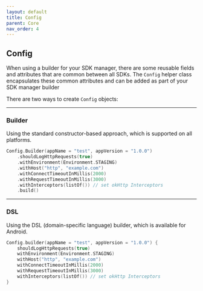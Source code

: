 ```yaml
---
layout: default
title: Config
parent: Core
nav_order: 4
---
```


## Config

When using a builder for your SDK manager, there are some reusable fields and attributes that are common between all SDKs. The `Config` helper class encapsulates these common attributes and can be added as part of your SDK manager builder

There are two ways to create `Config` objects:

---

### Builder

Using the standard constructor-based approach, which is supported on all platforms.

```kotlin
Config.Builder(appName = "test", appVersion = "1.0.0")
    .shouldLogHttpRequests(true)
    .withEnvironment(Environment.STAGING)
    .withHost("http", "example.com")
    .withConnectTimeoutInMillis(2000)
    .withRequestTimeoutInMillis(3000)
    .withInterceptors(listOf()) // set okHttp Interceptors
    .build()
```

---

### DSL

Using the DSL (domain-specific language) builder, which is available for Android.

```kotlin
Config.builder(appName = "test", appVersion = "1.0.0") {
    shouldLogHttpRequests(true)
    withEnvironment(Environment.STAGING)
    withHost("http", "example.com")
    withConnectTimeoutInMillis(2000)
    withRequestTimeoutInMillis(3000)
    withInterceptors(listOf()) // set okHttp Interceptors  
}
```